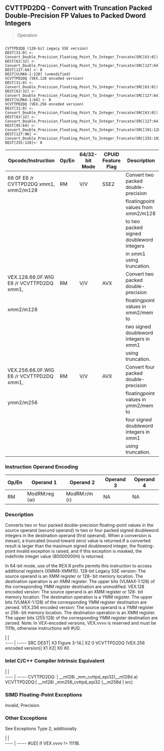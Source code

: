 ## CVTTPD2DQ - Convert with Truncation Packed Double-Precision FP Values to Packed Dword Integers

> Operation
``` slim

CVTTPD2DQ (128-bit Legacy SSE version)
DEST[31:0] <- Convert_Double_Precision_Floating_Point_To_Integer_Truncate(SRC[63:0])
DEST[63:32] <- Convert_Double_Precision_Floating_Point_To_Integer_Truncate(SRC[127:64])
DEST[127:64] <- 0
DEST[VLMAX-1:128] (unmodified)
VCVTTPD2DQ (VEX.128 encoded version)
DEST[31:0] <- Convert_Double_Precision_Floating_Point_To_Integer_Truncate(SRC[63:0])
DEST[63:32] <- Convert_Double_Precision_Floating_Point_To_Integer_Truncate(SRC[127:64])
DEST[VLMAX-1:64] <- 0
VCVTTPD2DQ (VEX.256 encoded version)
DEST[31:0] <- Convert_Double_Precision_Floating_Point_To_Integer_Truncate(SRC[63:0])
DEST[63:32] <- Convert_Double_Precision_Floating_Point_To_Integer_Truncate(SRC[127:64])
DEST[95:64] <- Convert_Double_Precision_Floating_Point_To_Integer_Truncate(SRC[191:128])
DEST[127:96] <- Convert_Double_Precision_Floating_Point_To_Integer_Truncate(SRC[255:192)
DEST[255:128]<- 0

```

 Opcode/Instruction                      | Op/En| 64/32-bit Mode| CPUID Feature Flag| Description                             
 ---  | --- | --- | --- | ---
 66 0F E6 /r CVTTPD2DQ xmm1, xmm2/m128   | RM   | V/V           | SSE2              | Convert two packed double-precision     
                                         |      |               |                   | floatingpoint values from xmm2/m128     
                                         |      |               |                   | to two packed signed doubleword integers
                                         |      |               |                   | in xmm1 using truncation.               
 VEX.128.66.0F.WIG E6 /r VCVTTPD2DQ xmm1,| RM   | V/V           | AVX               | Convert two packed double-precision     
 xmm2/m128                               |      |               |                   | floatingpoint values in xmm2/mem to     
                                         |      |               |                   | two signed doubleword integers in xmm1  
                                         |      |               |                   | using truncation.                       
 VEX.256.66.0F.WIG E6 /r VCVTTPD2DQ xmm1,| RM   | V/V           | AVX               | Convert four packed double-precision    
 ymm2/m256                               |      |               |                   | floatingpoint values in ymm2/mem to     
                                         |      |               |                   | four signed doubleword integers in xmm1 
                                         |      |               |                   | using truncation.                       

### Instruction Operand Encoding
 Op/En| Operand 1    | Operand 2    | Operand 3| Operand 4
 ---  | --- | --- | --- | ---
 RM   | ModRM:reg (w)| ModRM:r/m (r)| NA       | NA       

### Description
Converts two or four packed double-precision floating-point values in the source
operand (second operand) to two or four packed signed doubleword integers in
the destination operand (first operand). When a conversion is inexact, a truncated
(round toward zero) value is returned.If a converted result is larger than the
maximum signed doubleword integer, the floating-point invalid exception is raised,
and if this exception is masked, the indefinite integer value (80000000H) is
returned.

In 64-bit mode, use of the REX.R prefix permits this instruction to access additional
registers (XMM8-XMM15). 128-bit Legacy SSE version: The source operand is an
XMM register or 128- bit memory location. The destination operation is an XMM
register. The upper bits (VLMAX-1:128) of the corresponding YMM register destination
are unmodified. VEX.128 encoded version: The source operand is an XMM register
or 128- bit memory location. The destination operation is a YMM register. The
upper bits (VLMAX-1:128) of the corresponding YMM register destination are zeroed.
VEX.256 encoded version: The source operand is a YMM register or 256- bit memory
location. The destination operation is an XMM register. The upper bits (255:128)
of the corresponding YMM register destination are zeroed. Note: In VEX-encoded
versions, VEX.vvvv is reserved and must be 1111b, otherwise instructions will
#UD.

   | |  
---- | -----
 SRC DEST| X3 Figure 3-14.| X2 0 VCVTTPD2DQ (VEX.256 encoded version)| X1 X2| X0 X0


### Intel C/C++ Compiler Intrinsic Equivalent
   | |  
---- | -----
 CVTTPD2DQ: | __m128i _mm_cvttpd_epi32(__m128d a) 
 VCVTTPD2DQ:| __m128i _mm256_cvttpd_epi32 (__m256d
            | src)                                

### SIMD Floating-Point Exceptions
Invalid, Precision.


### Other Exceptions
See Exceptions Type 2; additionally

   | |  
---- | -----
 #UD| If VEX.vvvv != 1111B.
